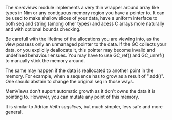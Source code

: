 The *memviews* module implements a very thin wrapper around array like
types in Nim or any contiguous memory region you have a pointer to.
It can be used to make shallow slices of your data, have a uniform interface
to both seq and string (among other types) and acess C arrays more naturally
and with optional bounds checking.

Be carefull with the lifetime of the allocations you are viewing into, as
the view possess only an unmanaged pointer to the data. If the GC collects
your data, or you explicily deallocate it, this pointer may become invalid
and undefined behaviour ensues. You may have to use GC_ref() and GC_unref()
to manually stick the memory around.

The same may happen if the data is reallocated to another point in the
memory. For example, when a sequence has to grow as a result of ".add()".
One should abstain to change the original seq in those ways.

MemViews don't suport automatic growth as it don't owns the data it is
pointing to. However, you can mutate any point of this memory.

It is similar to Adrian Veith *seqslices*, but much simpler, less safe and
more general.

